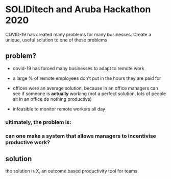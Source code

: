 # SOLIDitech and Aruba Hackathon 2020

COVID-19 has created many problems for many businesses. Create a unique, useful solution to one of these problems

## problem?

- covid-19 has forced many businesses to adapt to remote work

- a large % of remote employees don't put in the hours they are paid for

- offices were an average solution, because in an office managers can see if someone is **actually** working (not a perfect solution, lots of people sit in an office do nothing productive)

- infeasible to monitor remote workers all day

### ultimately, the problem is:
### can one make a system that allows managers to incentivise productive work?

## solution

the solution is X, an outcome based productivity tool for teams




